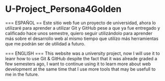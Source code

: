 # U-Project_Persona4Golden
=== ESPAÑOL == 
Este sitio web fue un proyecto de universidad, ahora lo utilizaré para aprender a utilizar Git y GitHub
pese a que ya fue entregado y calificado hace unos semestre, quiero seguir utilizándolo para aprender más 
sobre el desarrollo web al mismo tiempo que utilizo más herramientas que me podrán ser de utilidad a futuro.


=== ENGLISH ===
This website was a university project, now I will use it to leanr how to use Git & GitHub
despite the fact that it was alreade graded a few semesters ago, I want to continue using it to learn more
about web development at the same time that I use more tools that may be usefull to me in the future.
